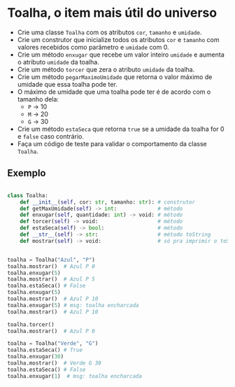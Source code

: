 # Toalha, o item mais útil do universo

- Crie uma classe `Toalha` com os atributos `cor`, `tamanho` e `umidade`.
- Crie um construtor que inicialize todos os atributos `cor` e `tamanho` com valores recebidos como parâmetro e `umidade` com 0.
- Crie um método `enxugar` que recebe um valor inteiro `umidade` e aumenta o atributo `umidade` da toalha.
- Crie um método `torcer` que zera o atributo `umidade` da toalha.
- Crie um método `pegarMaximoUmidade` que retorna o valor máximo de umidade que essa toalha pode ter.
- O máximo de umidade que uma toalha pode ter é de acordo com o tamanho dela:
  - `P` -> 10
  - `M` -> 20
  - `G` -> 30
- Crie um método `estaSeca` que retorna `true` se a umidade da toalha for 0 e `false` caso contrário.
- Faça um código de teste para validar o comportamento da classe `Toalha`.

## Exemplo

```py

class Toalha:
    def __init__(self, cor: str, tamanho: str): # construtor
    def getMaxUmidade(self) -> int:             # método
    def enxugar(self, quantidade: int) -> void: # método
    def torcer(self) -> void:                   # método
    def estaSeca(self) -> bool:                 # método                  
    def __str__(self) -> str:                   # método toString
    def mostrar(self) -> void:                  # só pra imprimir o toString


toalha = Toalha("Azul", "P")
toalha.mostrar()  # Azul P 0
toalha.enxugar(5)
toalha.mostrar()  # Azul P 5
toalha.estaSeca() # False
toalha.enxugar(5)
toalha.mostrar()  # Azul P 10
toalha.enxugar(5) # msg: toalha encharcada
toalha.mostrar()  # Azul P 10

toalha.torcer()
toalha.mostrar()  # Azul P 0

toalha = Toalha("Verde", "G")
toalha.estaSeca() # True
toalha.enxugar(30)
toalha.mostrar()  # Verde G 30
toalha.estaSeca() # False
toalha.enxugar(1)  # msg: toalha encharcada
```
